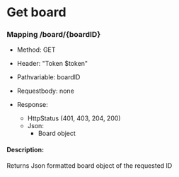 # Get board

### Mapping /board/{boardID}

* Method: GET

* Header: "Token $token"

* Pathvariable: boardID

* Requestbody: none

* Response:
    * HttpStatus (401, 403, 204, 200)
    * Json:
        * Board object

#### Description:

Returns Json formatted board object of the requested ID